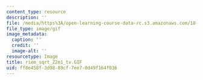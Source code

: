 ```yaml
---
content_type: resource
description: ''
file: /media/https%3A/open-learning-course-data-rc.s3.amazonaws.com/18-04-complex-variables-with-applications-fall-1999/ff8e458f3d9889cf7ee70d49f164f036_riem_sqrt_Z2m1_tv.GIF
file_type: image/gif
image_metadata:
  caption: ''
  credit: ''
  image-alt: ''
resourcetype: Image
title: riem_sqrt_Z2m1_tv.GIF
uid: ff8e458f-3d98-89cf-7ee7-0d49f164f036
---
```

